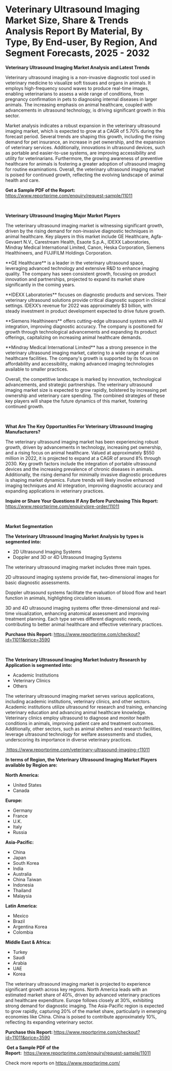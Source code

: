 <p><h1>Veterinary Ultrasound Imaging Market Size, Share & Trends Analysis Report By Material, By Type, By End-user, By Region, And Segment Forecasts, 2025 - 2032</h1></p><p><strong>Veterinary Ultrasound Imaging Market Analysis and Latest Trends</strong></p>
<p><p>Veterinary ultrasound imaging is a non-invasive diagnostic tool used in veterinary medicine to visualize soft tissues and organs in animals. It employs high-frequency sound waves to produce real-time images, enabling veterinarians to assess a wide range of conditions, from pregnancy confirmation in pets to diagnosing internal diseases in larger animals. The increasing emphasis on animal healthcare, coupled with advancements in ultrasound technology, is driving significant growth in this sector.</p><p>Market analysis indicates a robust expansion in the veterinary ultrasound imaging market, which is expected to grow at a CAGR of 5.70% during the forecast period. Several trends are shaping this growth, including the rising demand for pet insurance, an increase in pet ownership, and the expansion of veterinary services. Additionally, innovations in ultrasound devices, such as portable and easier-to-use systems, are improving accessibility and utility for veterinarians. Furthermore, the growing awareness of preventive healthcare for animals is fostering a greater adoption of ultrasound imaging for routine examinations. Overall, the veterinary ultrasound imaging market is poised for continued growth, reflecting the evolving landscape of animal health and care.</p></p>
<p><strong>Get a Sample PDF of the Report:&nbsp;</strong> <a href="https://www.reportprime.com/enquiry/request-sample/11011?utm_campaign=3206&utm_medium=2&utm_source=Github&utm_content=ia&utm_term=20032025&utm_id=veterinary-ultrasound-imaging">https://www.reportprime.com/enquiry/request-sample/11011</a></p>
<p>&nbsp;</p>
<p><strong>Veterinary Ultrasound Imaging Major Market Players</strong></p>
<p><p>The veterinary ultrasound imaging market is witnessing significant growth, driven by the rising demand for non-invasive diagnostic techniques in animal healthcare. Key players in this market include GE Healthcare, Agfa-Gevaert N.V., Carestream Health, Esaote S.p.A., IDEXX Laboratories, Mindray Medical International Limited, Canon, Heska Corporation, Siemens Healthineers, and FUJIFILM Holdings Corporation.</p><p>**GE Healthcare** is a leader in the veterinary ultrasound space, leveraging advanced technology and extensive R&D to enhance imaging quality. The company has seen consistent growth, focusing on product innovation and partnerships, projected to expand its market share significantly in the coming years.</p><p>**IDEXX Laboratories** focuses on diagnostic products and services. Their veterinary ultrasound solutions provide critical diagnostic support in clinical settings. IDEXX’s revenue for 2022 was approximately $3 billion, with steady investment in product development expected to drive future growth.</p><p>**Siemens Healthineers** offers cutting-edge ultrasound systems with AI integration, improving diagnostic accuracy. The company is positioned for growth through technological advancements and expanding its product offerings, capitalizing on increasing animal healthcare demands.</p><p>**Mindray Medical International Limited** has a strong presence in the veterinary ultrasound imaging market, catering to a wide range of animal healthcare facilities. The company's growth is supported by its focus on affordability and accessibility, making advanced imaging technologies available to smaller practices.</p><p>Overall, the competitive landscape is marked by innovation, technological advancements, and strategic partnerships. The veterinary ultrasound imaging market size is expected to grow rapidly, bolstered by increasing pet ownership and veterinary care spending. The combined strategies of these key players will shape the future dynamics of this market, fostering continued growth.</p></p>
<p>&nbsp;</p>
<p><strong>What Are The Key Opportunities For Veterinary Ultrasound Imaging Manufacturers?</strong></p>
<p><p>The veterinary ultrasound imaging market has been experiencing robust growth, driven by advancements in technology, increasing pet ownership, and a rising focus on animal healthcare. Valued at approximately $550 million in 2022, it is projected to expand at a CAGR of around 8% through 2030. Key growth factors include the integration of portable ultrasound devices and the increasing prevalence of chronic diseases in animals. Additionally, the rising demand for minimally invasive diagnostic procedures is shaping market dynamics. Future trends will likely involve enhanced imaging techniques and AI integration, improving diagnostic accuracy and expanding applications in veterinary practices.</p></p>
<p><strong>Inquire or Share Your Questions If Any Before Purchasing This Report:</strong> <a href="https://www.reportprime.com/enquiry/pre-order/11011?utm_campaign=3206&utm_medium=2&utm_source=Github&utm_content=ia&utm_term=20032025&utm_id=veterinary-ultrasound-imaging">https://www.reportprime.com/enquiry/pre-order/11011</a></p>
<p>&nbsp;</p>
<p><strong>Market Segmentation</strong></p>
<p><strong>The Veterinary Ultrasound Imaging Market Analysis by types is segmented into:</strong></p>
<p><ul><li>2D Ultrasound Imaging Systems</li><li>Doppler and 3D or 4D Ultrasound Imaging Systems</li></ul></p>
<p><p>The veterinary ultrasound imaging market includes three main types. </p><p>2D ultrasound imaging systems provide flat, two-dimensional images for basic diagnostic assessments. </p><p>Doppler ultrasound systems facilitate the evaluation of blood flow and heart function in animals, highlighting circulation issues. </p><p>3D and 4D ultrasound imaging systems offer three-dimensional and real-time visualization, enhancing anatomical assessment and improving treatment planning. Each type serves different diagnostic needs, contributing to better animal healthcare and effective veterinary practices.</p></p>
<p><strong>Purchase this Report:&nbsp;</strong><a href="https://www.reportprime.com/checkout?id=11011&price=3590&utm_campaign=3206&utm_medium=2&utm_source=Github&utm_content=ia&utm_term=20032025&utm_id=veterinary-ultrasound-imaging">https://www.reportprime.com/checkout?id=11011&price=3590</a></p>
<p>&nbsp;</p>
<p><strong>The Veterinary Ultrasound Imaging Market Industry Research by Application is segmented into:</strong></p>
<p><ul><li>Academic Institutions</li><li>Veterinary Clinics</li><li>Others</li></ul></p>
<p><p>The veterinary ultrasound imaging market serves various applications, including academic institutions, veterinary clinics, and other sectors. Academic institutions utilize ultrasound for research and training, enhancing veterinary education and advancing animal healthcare knowledge. Veterinary clinics employ ultrasound to diagnose and monitor health conditions in animals, improving patient care and treatment outcomes. Additionally, other sectors, such as animal shelters and research facilities, leverage ultrasound technology for welfare assessments and studies, underscoring its importance in diverse veterinary practices.</p></p>
<p><a href="https://www.reportprime.com/veterinary-ultrasound-imaging-r11011?utm_campaign=3206&utm_medium=2&utm_source=Github&utm_content=ia&utm_term=20032025&utm_id=veterinary-ultrasound-imaging">&nbsp;https://www.reportprime.com/veterinary-ultrasound-imaging-r11011</a></p>
<p><strong>In terms of Region, the Veterinary Ultrasound Imaging Market Players available by Region are:</strong></p>
<p>
    <p> <strong> North America: </strong>
        <ul>
            <li>United States</li>
            <li>Canada</li>
        </ul>
        </p> 
    <p> <strong> Europe: </strong>
        <ul>
            <li>Germany</li>
            <li>France</li>
            <li>U.K.</li>
            <li>Italy</li>
            <li>Russia</li>
        </ul>
        </p> 
    <p> <strong> Asia-Pacific: </strong>
        <ul>
            <li>China</li>
            <li>Japan</li>
            <li>South Korea</li>
            <li>India</li>
            <li>Australia</li>
            <li>China Taiwan</li>
            <li>Indonesia</li>
            <li>Thailand</li>
            <li>Malaysia</li>
        </ul>
        </p> 
    <p> <strong> Latin America: </strong>
        <ul>
            <li>Mexico</li>
            <li>Brazil</li>
            <li>Argentina Korea</li>
            <li>Colombia</li>
        </ul>
        </p> 
    <p> <strong> Middle East & Africa: </strong>
        <ul>
            <li>Turkey</li>
            <li>Saudi</li>
            <li>Arabia</li>
            <li>UAE</li>
            <li>Korea</li>
        </ul>
    </p>
    </p>
<p><p>The veterinary ultrasound imaging market is projected to experience significant growth across key regions. North America leads with an estimated market share of 40%, driven by advanced veterinary practices and healthcare expenditure. Europe follows closely at 30%, exhibiting strong demand for diagnostic imaging. The Asia-Pacific region is expected to grow rapidly, capturing 20% of the market share, particularly in emerging economies like China. China is poised to contribute approximately 10%, reflecting its expanding veterinary sector.</p></p>
<p><strong>Purchase this Report: </strong><a href="https://www.reportprime.com/checkout?id=11011&price=3590&utm_campaign=3206&utm_medium=2&utm_source=Github&utm_content=ia&utm_term=20032025&utm_id=veterinary-ultrasound-imaging">https://www.reportprime.com/checkout?id=11011&price=3590</a></p>
<p>&nbsp;<strong>Get a Sample PDF of the Report:&nbsp;&nbsp;</strong><a href="https://www.reportprime.com/enquiry/request-sample/11011?utm_campaign=3206&utm_medium=2&utm_source=Github&utm_content=ia&utm_term=20032025&utm_id=veterinary-ultrasound-imaging">https://www.reportprime.com/enquiry/request-sample/11011</a></p>
<p><strong></strong></p>
<p>Check more reports on <a href="https://www.reportprime.com/?utm_campaign=3206&utm_medium=2&utm_source=Github&utm_content=ia&utm_term=20032025&utm_id=veterinary-ultrasound-imaging">https://www.reportprime.com/</a></p>